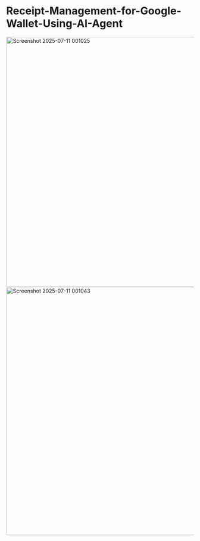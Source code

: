 # Receipt-Management-for-Google-Wallet-Using-AI-Agent
<img width="1203" height="673" alt="Screenshot 2025-07-11 001025" src="https://github.com/user-attachments/assets/425df5a9-3ca3-409f-a7c5-5f97c335bf4c" />
<img width="1197" height="668" alt="Screenshot 2025-07-11 001043" src="https://github.com/user-attachments/assets/49dc3c90-2291-4154-aec7-3e955d36cefe" />
